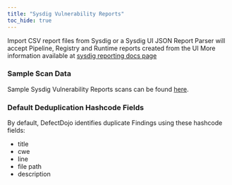 ```yaml
---
title: "Sysdig Vulnerability Reports"
toc_hide: true
---
```

Import CSV report files from Sysdig or a Sysdig UI JSON Report
Parser will accept Pipeline, Registry and Runtime reports created from the UI
More information available at [sysdig reporting docs page](https://docs.sysdig.com/en/docs/sysdig-secure/vulnerabilities/reporting)

### Sample Scan Data
Sample Sysdig Vulnerability Reports scans can be found [here](https://github.com/DefectDojo/django-DefectDojo/tree/master/unittests/scans/sysdig_reports).

### Default Deduplication Hashcode Fields
By default, DefectDojo identifies duplicate Findings using these hashcode fields:

- title
- cwe
- line
- file path
- description
